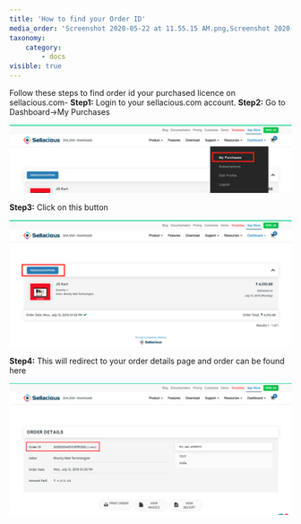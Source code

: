 ```yaml
---
title: 'How to find your Order ID'
media_order: 'Screenshot 2020-05-22 at 11.55.15 AM.png,Screenshot 2020-05-22 at 11.56.11 AM.png'
taxonomy:
    category:
        - docs
visible: true
---
```


Follow these steps to find order id your purchased licence on sellacious.com-
**Step1:** Login to your sellacious.com account.
**Step2:** Go to Dashboard->My Purchases

![](Screenshot%202020-05-22%20at%2011.55.15%20AM.png)

**Step3:** Click on this button 

![](Screenshot%202020-05-22%20at%2011.56.11%20AM.png)

**Step4:** This will redirect to your order details page and order can be found here

![](Screenshot%202020-05-22%20at%2012.06.44%20PM.png)